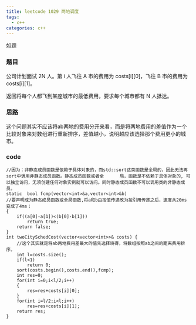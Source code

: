 ```yaml
---
title: leetcode 1029 两地调度
tags:
  - c++ 
categories: c++ 
---
```

如题

<!-- more -->

### 题目
公司计划面试 2N 人。第 i 人飞往 A 市的费用为 costs[i][0]，飞往 B 市的费用为 costs[i][1]。

返回将每个人都飞到某座城市的最低费用，要求每个城市都有 N 人抵达。

### 思路
这个问题其实不应该将ab两地的费用分开来看，而是将两地费用的差值作为一个比较对象来对数组进行重新排序，差值越小，说明越应该选择那个费用更小的城市。


### code
    //因为：非静态成员函数是依赖于具体对象的，而std::sort这类函数是全局的，因此无法再sort中调用非静态成员函数。静态成员函数或者全      局，函数是不依赖于具体对象的, 可以独立访问，无须创建任何对象实例就可以访问。同时静态成员函数不可以调用类的非静态成员。
    static  bool fcmp(vector<int>&a,vector<int>&b)
    //要声明成为静态成员函数或全局函数,将a和b由按值传递改为按引用传递之后，速度从20ms变成了4ms；
    {
        if((a[0]-a[1])<(b[0]-b[1]))
            return true;
        return false;
    }
    int twoCitySchedCost(vector<vector<int>>& costs) {
        //这个其实就是将ab两地费用差最大的值先选择晓得，将数组按照ab之间的距离费用排序。
        int l=costs.size();
        if(l<1)
            return 0;
        sort(costs.begin(),costs.end(),fcmp);
        int res=0;
        for(int i=0;i<l/2;i++)
        {
            res=res+costs[i][0];
        }
        for(int i=l/2;i<l;i++)
            res=res+costs[i][1];
        return res;
    }